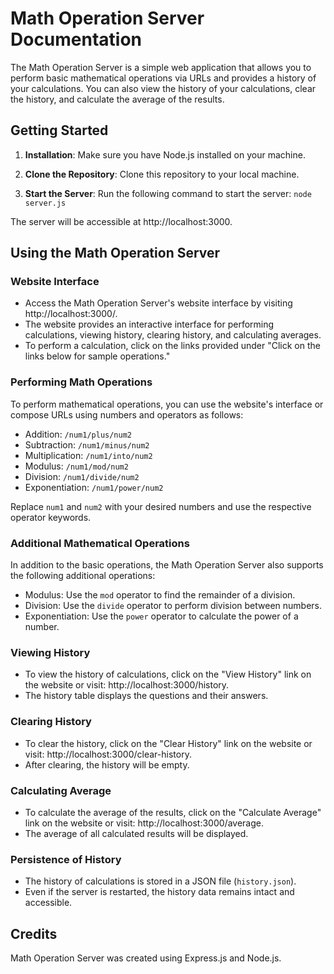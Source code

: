 # Math Operation Server Documentation

The Math Operation Server is a simple web application that allows you to perform basic mathematical operations via URLs and provides a history of your calculations. You can also view the history of your calculations, clear the history, and calculate the average of the results.

## Getting Started

1. **Installation**: Make sure you have Node.js installed on your machine.

2. **Clone the Repository**: Clone this repository to your local machine.

3. **Start the Server**: Run the following command to start the server:
   `node server.js`

The server will be accessible at http://localhost:3000.

## Using the Math Operation Server

### Website Interface

- Access the Math Operation Server's website interface by visiting http://localhost:3000/.
- The website provides an interactive interface for performing calculations, viewing history, clearing history, and calculating averages.
- To perform a calculation, click on the links provided under "Click on the links below for sample operations."

### Performing Math Operations

To perform mathematical operations, you can use the website's interface or compose URLs using numbers and operators as follows:

- Addition: `/num1/plus/num2`
- Subtraction: `/num1/minus/num2`
- Multiplication: `/num1/into/num2`
- Modulus: `/num1/mod/num2`
- Division: `/num1/divide/num2`
- Exponentiation: `/num1/power/num2`

Replace `num1` and `num2` with your desired numbers and use the respective operator keywords.

### Additional Mathematical Operations

In addition to the basic operations, the Math Operation Server also supports the following additional operations:

- Modulus: Use the `mod` operator to find the remainder of a division.
- Division: Use the `divide` operator to perform division between numbers.
- Exponentiation: Use the `power` operator to calculate the power of a number.

### Viewing History

- To view the history of calculations, click on the "View History" link on the website or visit: http://localhost:3000/history.
- The history table displays the questions and their answers.

### Clearing History

- To clear the history, click on the "Clear History" link on the website or visit: http://localhost:3000/clear-history.
- After clearing, the history will be empty.

### Calculating Average

- To calculate the average of the results, click on the "Calculate Average" link on the website or visit: http://localhost:3000/average.
- The average of all calculated results will be displayed.

### Persistence of History

- The history of calculations is stored in a JSON file (`history.json`).
- Even if the server is restarted, the history data remains intact and accessible.

## Credits

Math Operation Server was created using Express.js and Node.js.
